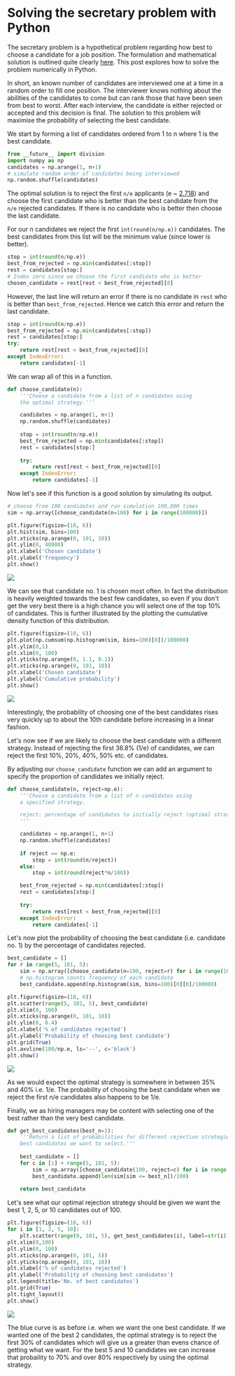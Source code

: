 # Solving the secretary problem with Python

The secretary problem is a hypothetical problem regarding how best to choose a candidate for a job position.  The formulation and mathematical solution is outlined quite clearly [here](https://en.wikipedia.org/wiki/Secretary_problem).  This post explores how to solve the problem numerically in Python.

In short, an known number of candidates are interviewed one at a time in a random order to fill one position.  The interviewer knows nothing about the abilities of the candidates to come but can rank those that have been seen from best to worst.  After each interview, the candidate is either rejected or accepted and this decision is final.  The solution to this problem will maximise the probability of selecting the best candidate.   

We start by forming a list of candidates ordered from 1 to n where 1 is the best candidate.  

```python
from __future__ import division
import numpy as np
candidates = np.arange(1, n+1)
# simulate random order of candidates being interviewed
np.random.shuffle(candidates)
```

The optimal solution is to reject the first `n/e` applicants (e ~ [2.718](https://en.wikipedia.org/wiki/E_(mathematical_constant))) and choose the first candidate who is better than the best candidate from the `n/e` rejected candidates.  If there is no candidate who is better then choose the last candidate.

For our n candidates we reject the first `int(round(n/np.e))` candidates.  The best candidates from this list will be the minimum value (since lower is better).

```python
stop = int(round(n/np.e)) 
best_from_rejected = np.min(candidates[:stop])
rest = candidates[stop:]
# Index zero since we choose the first candidate who is better
chosen_candidate = rest[rest < best_from_rejected][0]
```

However, the last line will return an error if there is no candidate in `rest` who is better than `best_from_rejected`.  Hence we catch this error and return the last candidate.

```python
stop = int(round(n/np.e)) 
best_from_rejected = np.min(candidates[:stop])
rest = candidates[stop:]
try:
	return rest[rest < best_from_rejected][0]
except IndexError:
	return candidates[-1]
```

We can wrap all of this in a function.
```python
def choose_candidate(n):
	'''Choose a candidate from a list of n candidates using 
	the optimal strategy.'''

    candidates = np.arange(1, n+1)
    np.random.shuffle(candidates)
    
    stop = int(round(n/np.e)) 
    best_from_rejected = np.min(candidates[:stop])
    rest = candidates[stop:]
    
    try:
    	return rest[rest < best_from_rejected][0]
    except IndexError:
    	return candidates[-1]
```

Now let's see if this function is a good solution by simulating its output.  

```python
# choose from 100 candidates and run simulation 100,000 times
sim = np.array([choose_candidate(n=100) for i in range(100000)])

plt.figure(figsize=(10, 6))
plt.hist(sim, bins=100)
plt.xticks(np.arange(0, 101, 10))
plt.ylim(0, 40000)
plt.xlabel('Chosen candidate')
plt.ylabel('frequency')
plt.show()
```

![](figs/fig1.png)

We can see that candidate no. 1 is chosen most often.  In fact the distribution is heavily weighted towards the best few candidates, so even if you don't get the very best there is a high chance you will select one of the top 10% of candidates.  This is further illustrated by the plotting the cumulative density function of this distribution.

```python
plt.figure(figsize=(10, 6))
plt.plot(np.cumsum(np.histogram(sim, bins=100)[0])/100000)
plt.ylim(0,1)
plt.xlim(0, 100)
plt.yticks(np.arange(0, 1.1, 0.1))
plt.xticks(np.arange(0, 101, 10))
plt.xlabel('Chosen candidate')
plt.ylabel('Cumulative probability')
plt.show()
```

![](figs/fig2.png)

Interestingly, the probability of choosing one of the best candidates rises very quickly up to about the 10th candidate before increasing in a linear fashion.

Let's now see if we are likely to choose the best candidate with a different strategy.  Instead of rejecting the first 36.8% (1/e) of candidates, we can reject the first 10%, 20%, 40%, 50% etc. of candidates.

By adjusting our `choose_candidate` function we can add an argument to specify the proportion of candidates we initially reject.  

```python
def choose_candidate(n, reject=np.e):
	'''Choose a candidate from a list of n candidates using 
	a specified strategy.

	reject: percentage of candidates to initially reject (optimal strategy by default)
	'''

    candidates = np.arange(1, n+1)
    np.random.shuffle(candidates)
    
    if reject == np.e:
        stop = int(round(n/reject))
    else:
        stop = int(round(reject*n/100))

    best_from_rejected = np.min(candidates[:stop])
    rest = candidates[stop:]
    
    try:
    	return rest[rest < best_from_rejected][0]
    except IndexError:
    	return candidates[-1]
```

Let's now plot the probability of choosing the best candidate (i.e. candidate no. 1) by the percentage of candidates rejected.

```python
best_candidate = []
for r in range(5, 101, 5):
    sim = np.array([choose_candidate(n=100, reject=r) for i in range(100000)])
    # np.histogram counts frequency of each candidate
    best_candidate.append(np.histogram(sim, bins=100)[0][0]/100000)

plt.figure(figsize=(10, 6))
plt.scatter(range(5, 101, 5), best_candidate)
plt.xlim(0, 100)
plt.xticks(np.arange(0, 101, 10))
plt.ylim(0, 0.4)
plt.xlabel('% of candidates rejected')
plt.ylabel('Probability of choosing best candidate')
plt.grid(True)
plt.axvline(100/np.e, ls='--', c='black')
plt.show()
```

![](figs/fig3.png)

As we would expect the optimal strategy is somewhere in between 35% and 40% i.e. 1/e.  The probability of choosing the best candidate when we reject the first n/e candidates also happens to be 1/e.  

Finally, we as hiring managers may be content with selecting one of the best rather than the very best candidate.  

```python
def get_best_candidates(best_n=1):
    '''Return a list of probabilities for different rejection strategies and specify what percentage of the
    best candidates we want to select.'''
    
    best_candidate = []
    for c in [1] + range(5, 101, 5):
        sim = np.array([choose_candidate(100, reject=c) for i in range(10000)])
        best_candidate.append(len(sim[sim <= best_n])/100)
        
    return best_candidate
```

Let's see what our optimal rejection strategy should be given we want the best 1, 2, 5, or 10 candidates out of 100.

```python
plt.figure(figsize=(10, 6))
for i in [1, 2, 5, 10]:
    plt.scatter(range(0, 101, 5), get_best_candidates(i), label=str(i))
plt.xlim(0,100)
plt.ylim(0, 100)
plt.xticks(np.arange(0, 101, 5))
plt.yticks(np.arange(0, 101, 10))
plt.xlabel('% of candidates rejected')
plt.ylabel('Probability of choosing best candidates')
plt.legend(title='No. of best candidates')
plt.grid(True)
plt.tight_layout()
plt.show()
```

![](figs/fig4.png)

The blue curve is as before i.e. when we want the one best candidate.  If we wanted one of the best 2 candidates, the optimal strategy is to reject the first 30% of candidates which will give us a greater than evens chance of getting what we want.  For the best 5 and 10 candidates we can increase that probaility to 70% and over 80% respectively by using the optimal strategy.  






